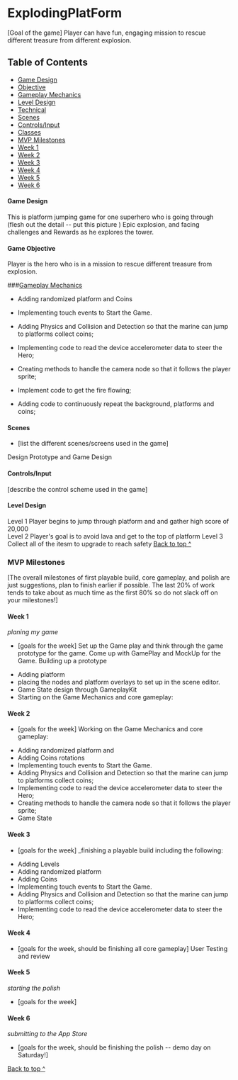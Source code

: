 # ExplodingPlatForm

[Goal of the game]
Player can have fun, engaging mission to rescue different treasure from different explosion.


## Table of Contents
* [Game Design](#game-design)
* [Objective](#objective)
* [Gameplay Mechanics](#gameplay-mechanics)
* [Level Design](#level-design)
* [Technical](#technical)
* [Scenes](#scenes)
* [Controls/Input](#controlsinput)
* [Classes](#classessks)
* [MVP Milestones](#mvp-milestones)
* [Week 1](#week-1)
* [Week 2](#week-2)
* [Week 3](#week-3)
* [Week 4](#week-4)
* [Week 5](#week-5)
* [Week 6](#week-6)

#### Game Design
This is platform jumping game for one superhero who is going through (flesh out the detail -- put this picture )
Epic explosion, and facing challenges and Rewards as he explores the tower.


#### Game Objective
Player is the hero who is in a mission to rescue different treasure from explosion.

###[Gameplay Mechanics](#gameplay-mechanics)

- Adding randomized platform and Coins
- Implementing touch events to Start the Game.
- Adding Physics and Collision and Detection so that the marine can jump to platforms collect coins;

- Implementing code to read the device accelerometer data to steer the Hero;
- Creating methods to handle the camera node so that it follows the player sprite;

- Implement code to get the fire flowing;
- Adding code to continuously repeat the background, platforms and coins;

#### Scenes
* [list the different scenes/screens used in the game]

Design Prototype and Game Design

#### Controls/Input
[describe the control scheme used in the game]

#### Level Design
Level 1
Player begins to jump through platform and and gather high score of 20,000  
Level 2
Player's goal is to avoid lava and get to the top of platform
Level 3
Collect all of the itesm to upgrade to reach safety 
[Back to top ^](#)


### MVP Milestones
[The overall milestones of first playable build, core gameplay, and polish are just suggestions, plan to finish earlier if possible. The last 20% of work tends to take about as much time as the first 80% so do not slack off on your milestones!]

#### Week 1
_planing my game_
* [goals for the week]
Set up the Game play and think through the game prototype for the game. Come up with GamePlay and MockUp for the Game. 
Building up a prototype
- Adding platform 
- placing the nodes and platform overlays to set up in the scene editor.
- Game State design through GameplayKit
- Starting on the Game Mechanics and core gameplay:

#### Week 2
* [goals for the week]
Working on the Game Mechanics and core gameplay:
- Adding randomized platform and 
- Adding Coins rotations
- Implementing touch events to Start the Game.
- Adding Physics and Collision and Detection so that the marine can jump to platforms collect coins;
- Implementing code to read the device accelerometer data to steer the Hero;
- Creating methods to handle the camera node so that it follows the player sprite;
- Game State 

#### Week 3
* [goals for the week]
_finishing a playable build including the following:
- Adding Levels
- Adding randomized platform 
- Adding Coins
- Implementing touch events to Start the Game.
- Adding Physics and Collision and Detection so that the marine can jump to platforms collect coins;
- Implementing code to read the device accelerometer data to steer the Hero;


#### Week 4
* [goals for the week, should be finishing all core gameplay]
User Testing and review

#### Week 5
_starting the polish_
* [goals for the week]

#### Week 6
_submitting to the App Store_
* [goals for the week, should be finishing the polish -- demo day on Saturday!]

[Back to top ^](#)